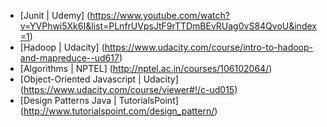 * [Junit | Udemy] (https://www.youtube.com/watch?v=YVPhwi5Xk6I&list=PLnfrUVpsJtF9rTTDmBEvRUag0vS84QvoU&index=1)
* [Hadoop | Udacity] (https://www.udacity.com/course/intro-to-hadoop-and-mapreduce--ud617)
* [Algorithms | NPTEL] (http://nptel.ac.in/courses/106102064/)
* [Object-Oriented Javascript | Udacity] (https://www.udacity.com/course/viewer#!/c-ud015)
* [Design Patterns Java | TutorialsPoint] (http://www.tutorialspoint.com/design_pattern/)
